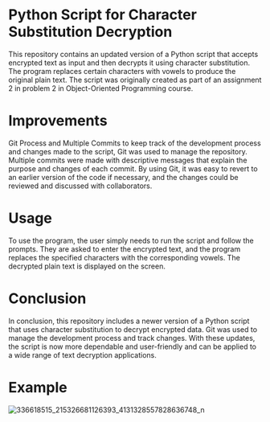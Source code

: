 # Python Script for Character Substitution Decryption
This repository contains an updated version of a Python script that accepts encrypted text as input and then decrypts it using character substitution. The program replaces certain characters with vowels to produce the original plain text. The script was originally created as part of an assignment 2 in problem 2 in Object-Oriented Programming course.
# Improvements
Git Process and Multiple Commits to keep track of the development process and changes made to the script, Git was used to manage the repository. Multiple commits were made with descriptive messages that explain the purpose and changes of each commit. By using Git, it was easy to revert to an earlier version of the code if necessary, and the changes could be reviewed and discussed with collaborators.
# Usage
To use the program, the user simply needs to run the script and follow the prompts. They are asked to enter the encrypted text, and the program replaces the specified characters with the corresponding vowels. The decrypted plain text is displayed on the screen.
# Conclusion
In conclusion, this repository includes a newer version of a Python script that uses character substitution to decrypt encrypted data. Git was used to manage the development process and track changes. With these updates, the script is now more dependable and user-friendly and can be applied to a wide range of text decryption applications.
# Example
![336618515_215326681126393_4131328557828636748_n](https://user-images.githubusercontent.com/129574374/233086893-8342722f-3326-4990-b68e-d474c24534d2.png)
